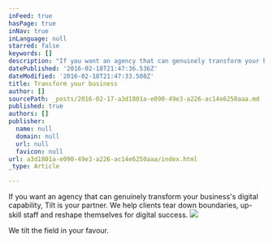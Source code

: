 ```yaml
---
inFeed: true
hasPage: true
inNav: true
inLanguage: null
starred: false
keywords: []
description: "If you want an agency that can genuinely transform your business's digital capability."
datePublished: '2016-02-18T21:47:36.536Z'
dateModified: '2016-02-18T21:47:33.508Z'
title: Transform your business
author: []
sourcePath: _posts/2016-02-17-a3d1801a-e090-49e3-a226-ac14e6250aaa.md
published: true
authors: []
publisher:
  name: null
  domain: null
  url: null
  favicon: null
url: a3d1801a-e090-49e3-a226-ac14e6250aaa/index.html
_type: Article

---
```

If you want an agency that can genuinely transform your business's digital capability, Tilt is your partner. We help clients tear down boundaries, up-skill staff and reshape themselves for digital success.
![](https://the-grid-user-content.s3-us-west-2.amazonaws.com/849736b9-de76-4526-916b-6e03f68478ac.jpg)

We tilt the field in your favour.